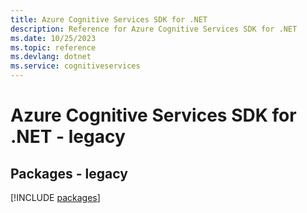 ```yaml
---
title: Azure Cognitive Services SDK for .NET
description: Reference for Azure Cognitive Services SDK for .NET
ms.date: 10/25/2023
ms.topic: reference
ms.devlang: dotnet
ms.service: cognitiveservices
---
```

# Azure Cognitive Services SDK for .NET - legacy
## Packages - legacy
[!INCLUDE [packages](cognitive-services-index.md)]